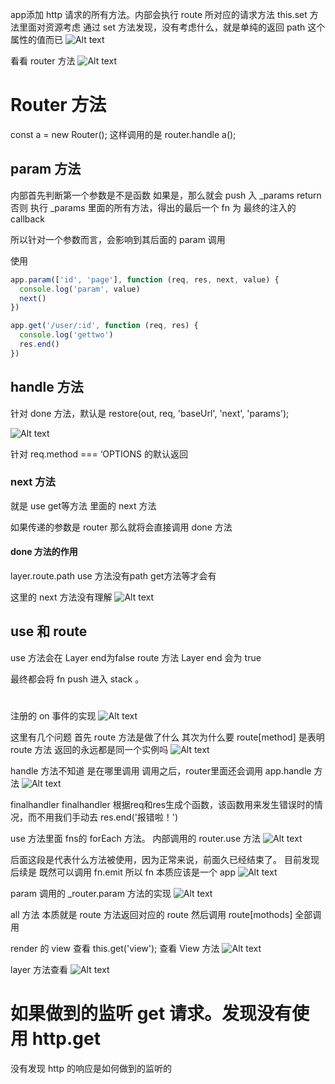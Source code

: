 app添加 http 请求的所有方法。内部会执行 route 所对应的请求方法
this.set 方法里面对资源考虑
通过 set 方法发现，没有考虑什么，就是单纯的返回 path 这个属性的值而已
![Alt text](image-1.png)


看看 router 方法
![Alt text](image-2.png)


# Router 方法


const a = new Router();
这样调用的是 router.handle
a();


## param 方法

内部首先判断第一个参数是不是函数
如果是，那么就会 push 入 _params return
否则 执行 _params 里面的所有方法，得出的最后一个 fn
为 最终的注入的 callback

所以针对一个参数而言，会影响到其后面的 param 调用

使用
```JavaScript
app.param(['id', 'page'], function (req, res, next, value) {
  console.log('param', value)
  next()
})

app.get('/user/:id', function (req, res) {
  console.log('gettwo')
  res.end()
})
```


## handle 方法

针对 done 方法，默认是 restore(out, req, 'baseUrl', 'next', 'params');
<!-- TODO -->
![Alt text](image-10.png)

针对 req.method === ‘OPTIONS 的默认返回


### next 方法

就是 use get等方法 里面的 next 方法
<!-- 发现 use 最终会在这里调用上 -->

如果传递的参数是 router 那么就将会直接调用 done 方法

#### done 方法的作用

layer.route.path use 方法没有path get方法等才会有





这里的 next 方法没有理解
![Alt text](image-11.png)


## use 和 route

use 方法会在 Layer end为false
route 方法 Layer end 会为 true

最终都会将 fn push 进入 stack 。


# 


注册的 on 事件的实现
![Alt text](image-3.png)

这里有几个问题
首先 route 方法是做了什么
其次为什么要 route[method] 是表明 route 方法 返回的永远都是同一个实例吗
![Alt text](image-4.png)


handle 方法不知道 是在哪里调用
调用之后，router里面还会调用 app.handle 方法
![Alt text](image-5.png)



finalhandler finalhandler 根据req和res生成个函数，该函数用来发生错误时的情况，而不用我们手动去 res.end('报错啦！')


use 方法里面 fns的 forEach 方法。
内部调用的 router.use 方法
![Alt text](image-6.png)


后面这段是代表什么方法被使用，因为正常来说，前面久已经结束了。
目前发现后续是 既然可以调用 fn.emit 所以 fn 本质应该是一个 app
![Alt text](image-7.png)



param 调用的 _router.param 方法的实现
![Alt text](image-8.png)

all 方法
本质就是 route 方法返回对应的 route
然后调用 route[mothods] 全部调用


render 的 view 查看 this.get('view');
查看 View 方法
![Alt text](image-9.png)


layer 方法查看
![Alt text](image-12.png)



# 如果做到的监听 get 请求。发现没有使用 http.get

没有发现 http 的响应是如何做到的监听的